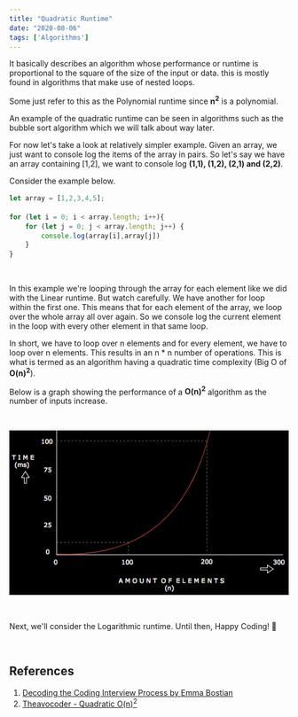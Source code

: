 ```yaml
---
title: "Quadratic Runtime"
date: "2020-08-06"
tags: ['Algorithms']
---
```



It basically describes an algorithm whose performance or runtime is proportional to the square of the size of the input
or data. this is mostly found in algorithms that make use of nested loops.

Some just refer to this as the Polynomial runtime since **n<sup>2</sup>** is a polynomial.

An example of the quadratic runtime can be seen in algorithms such as the bubble sort algorithm which we will talk about
way later.

For now let's take a look at relatively simpler example. Given an array, we just want to console log the items of the array
in pairs. So let's say we have an array containing [1,2], we want to console log **(1,1), (1,2), (2,1) and (2,2)**. 

Consider the example below.

```javascript
let array = [1,2,3,4,5];

for (let i = 0; i < array.length; i++){
    for (let j = 0; j < array.length; j++) {
        console.log(array[i],array[j])
    }
}
 ```

<br />

In this example we're looping through the array for each element like we did with the Linear runtime. But watch carefully.
We have another for loop within the first one. This means that for each element of the array, we loop over the whole array
all over again. So we console log the current element in the loop with every other element in that same loop. 

In short, we have to loop over n elements and for every element, we have to loop over n elements. This results in an n * n number of
operations. This is what is termed as an algorithm having a quadratic time complexity  (Big O of **O(n)<sup>2</sup>**).

Below is a graph showing the performance of a **O(n)<sup>2</sup>** algorithm as the number of inputs increase.

<br />

![Quadratic Runtime Graph](../assets/blog-images/quadratic.png) 

<br />

Next, we'll consider the Logarithmic runtime. Until then, Happy Coding! :punch:

<br />

## References
1. <a href="https://gumroad.com/l/aUVXY" target="_blank">Decoding the Coding Interview Process by Emma Bostian</a>
2. <a href="https://www.theavocoder.com/big-o-notation/2018/12/22/quadratic-on2" target="_blank">Theavocoder - Quadratic O(n)<sup>2</sup></a>

